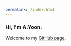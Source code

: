 ```yaml
---
permalink: /index.html
---
```


### Hi, I'm A.Yoon.  
Welcome to my [GitHub page](https://a-yoon.github.io/).
